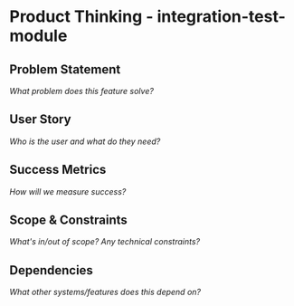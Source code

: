 # Product Thinking - integration-test-module

## Problem Statement
*What problem does this feature solve?*

## User Story
*Who is the user and what do they need?*

## Success Metrics
*How will we measure success?*

## Scope & Constraints
*What's in/out of scope? Any technical constraints?*

## Dependencies
*What other systems/features does this depend on?*
